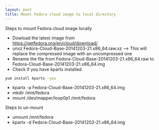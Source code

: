 ```yaml
---
layout: post
title: Mount Fedora cloud image to local directory
---
```


Steps to mount Fedora cloud image locally

* Dowload the latest image from https://getfedora.org/en/cloud/download/
* unxz Fedora-Cloud-Base-20141203-21.x86_64.raw.xz  --> This will replace the compressed image with an uncompressed one 
* Rename the file from Fedora-Cloud-Base-20141203-21.x86_64.raw to Fedora-Cloud-Base-20141203-21.x86_64.img
* Check if you have kpartx installed 
```sh
yum install kpartx -you
```

* kpartx -a Fedora-Cloud-Base-20141203-21.x86_64.img
* mkdir /mnt/fedora
* mount /dev/mapper/loop0p1  /mnt/fedora

Steps to un-mount

* umount /mnt/fedora
* kpartx -d Fedora-Cloud-Base-20141203-21.x86_64.img